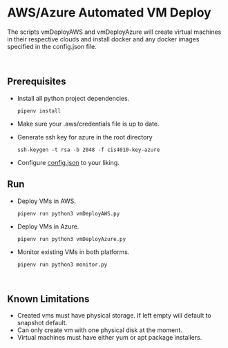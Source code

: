 # AWS/Azure Automated VM Deploy

The scripts vmDeployAWS and vmDeployAzure will create virtual machines in their respective clouds and install docker and any docker images specified in the config.json file.

<br>

## Prerequisites
    
* Install all python project dependencies.
    ```
    pipenv install
    ```

* Make sure your .aws/credentials file is up to date.
* Generate ssh key for azure in the root directory
    ```
    ssh-keygen -t rsa -b 2048 -f cis4010-key-azure
    ```

* Configure [config.json](./config.json) to your liking.

## Run

* Deploy VMs in AWS.
    ```
    pipenv run python3 vmDeployAWS.py
    ```

* Deploy VMs in Azure.
    ```
    pipenv run python3 vmDeployAzure.py
    ```

* Monitor existing VMs in both platforms.
    ```
    pipenv run python3 monitor.py
    ```

<br>

## Known Limitations

* Created vms must have physical storage. If left empty will default to snapshot default.
* Can only create vm with one physical disk at the moment.
* Virtual machines must have either yum or apt package installers.
